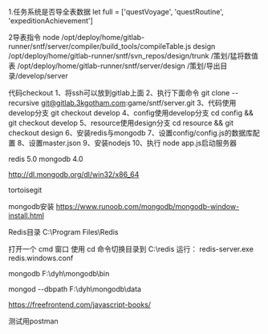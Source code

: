 1.任务系统是否导全表数据
let full = ['questVoyage', 'questRoutine', 'expeditionAchievement']

2导表指令
node /opt/deploy/home/gitlab-runner/sntf/server/compiler/build_tools/compileTable.js design /opt/deploy/home/gitlab-runner/sntf/svn_repos/design/trunk /策划/猛将数值表 /opt/deploy/home/gitlab-runner/sntf/server/design /策划/导出目录/develop/server



代码checkout
1、将ssh可以放到gitlab上面
2、执行下面命令
git clone --recursive git@gitlab.3kgotham.com:game/sntf/server.git
3、代码使用develop分支
git checkout develop
4、config使用develop分支
cd config && git checkout develop
5、resource使用design分支
cd resource && git checkout design
6、安装redis与mongodb
7、设置config/config.js的数据库配置
8、设置master.json
9、安装nodejs
10、执行 node app.js启动服务器

redis 5.0
mongodb 4.0

http://dl.mongodb.org/dl/win32/x86_64

tortoisegit

mongodb安装
https://www.runoob.com/mongodb/mongodb-window-install.html


Redis目录
C:\Program Files\Redis

打开一个 cmd 窗口 使用 cd 命令切换目录到 C:\redis 运行：
redis-server.exe redis.windows.conf

mongodb
F:\dyh\mongodb\bin


mongod --dbpath F:\dyh\mongodb\data

https://freefrontend.com/javascript-books/

测试用postman

